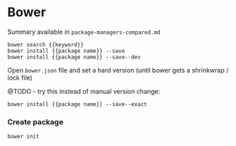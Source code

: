 Bower
=====

Summary available in `package-managers-compared.md`

```
bower search {{keyword}}
bower install {{package name}} --save
bower install {{package name}} --save--dev
```

Open `bower.json` file and set a hard version (until bower gets a shrinkwrap / lock file)

@TODO - try this instead of manual version change:

```
bower install {{package name}} --save--exact
```

### Create package

```
bower init
```

